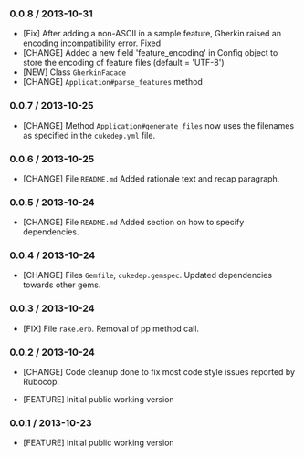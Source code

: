 ### 0.0.8 / 2013-10-31
* [Fix] After adding a non-ASCII in a sample feature, Gherkin raised an encoding incompatibility error. Fixed
* [CHANGE] Added a new field 'feature_encoding' in Config object to store the encoding of feature files (default = 'UTF-8')
* [NEW] Class `GherkinFacade`
* [CHANGE] `Application#parse_features` method

### 0.0.7 / 2013-10-25
* [CHANGE] Method `Application#generate_files` now uses the filenames as specified in the `cukedep.yml` file.

### 0.0.6 / 2013-10-25
* [CHANGE] File `README.md` Added rationale text and recap paragraph.

### 0.0.5 / 2013-10-24
* [CHANGE] File `README.md` Added section on how to specify dependencies.

### 0.0.4 / 2013-10-24
* [CHANGE] Files `Gemfile`, `cukedep.gemspec`. Updated dependencies towards other gems.

### 0.0.3 / 2013-10-24
* [FIX] File `rake.erb`. Removal of pp method call.

### 0.0.2 / 2013-10-24
* [CHANGE] Code cleanup done to fix most code style issues reported by Rubocop.

* [FEATURE] Initial public working version

### 0.0.1 / 2013-10-23

* [FEATURE] Initial public working version